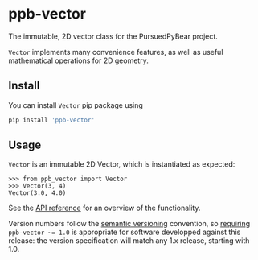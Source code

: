 # ppb-vector
The immutable, 2D vector class for the PursuedPyBear project.

`Vector` implements many convenience features, as well as
useful mathematical operations for 2D geometry.

## Install

You can install `Vector` pip package using

```bash
pip install 'ppb-vector'
```

## Usage

`Vector` is an immutable 2D Vector, which is instantiated as expected: 

    >>> from ppb_vector import Vector
    >>> Vector(3, 4)
    Vector(3.0, 4.0)


See the [API reference] for an overview of the functionality.

Version numbers follow the [semantic versioning] convention, so [requiring]
`ppb-vector ~= 1.0` is appropriate for software developped against this release:
the version specification will match any 1.x release, starting with 1.0.

[API reference]: https://ppb-vector.readthedocs.io/en/latest/
[semantic versioning]: https://semver.org
[requiring]: https://www.python.org/dev/peps/pep-0508/
